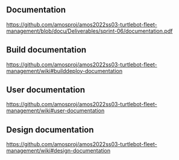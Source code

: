 ## Documentation
https://github.com/amosproj/amos2022ss03-turtlebot-fleet-management/blob/docu/Deliverables/sprint-06/documentation.pdf

## Build documentation
https://github.com/amosproj/amos2022ss03-turtlebot-fleet-management/wiki#builddeploy-documentation

## User documentation
https://github.com/amosproj/amos2022ss03-turtlebot-fleet-management/wiki#user-documentation

## Design documentation
https://github.com/amosproj/amos2022ss03-turtlebot-fleet-management/wiki#design-documentation

